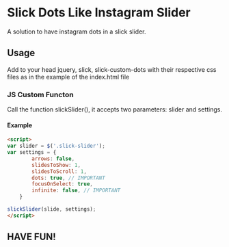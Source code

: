 # Slick Dots Like Instagram Slider
A solution to have instagram dots in a slick slider.

## Usage
Add to your head jquery, slick, slick-custom-dots with their respective css files as in the example of the index.html file

### JS Custom Functon
Call the function slickSlider(), it accepts two parameters: slider and settings.

#### Example

```html
<script>
var slider = $('.slick-slider');
var settings = {
        arrows: false,
        slidesToShow: 1,
        slidesToScroll: 1,
        dots: true, // IMPORTANT
        focusOnSelect: true,
        infinite: false, // IMPORTANT
    }

slickSlider(slide, settings);
</script>
```

## HAVE FUN!